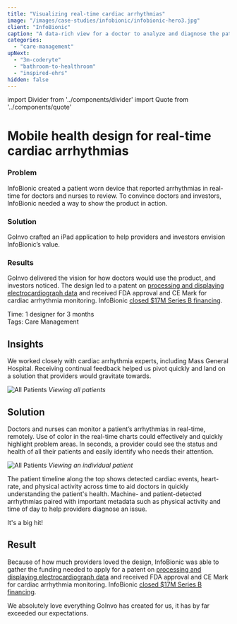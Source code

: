 ```yaml
---
title: "Visualizing real-time cardiac arrhythmias"
image: "/images/case-studies/infobionic/infobionic-hero3.jpg"
client: "InfoBionic"
caption: "A data-rich view for a doctor to analyze and diagnose the patient remotely."
categories:
  - "care-management"
upNext:
  - "3m-coderyte"
  - "bathroom-to-healthroom"
  - "inspired-ehrs"
hidden: false
---
```


import Divider from '../components/divider'
import Quote from '../components/quote'

# Mobile health design for real-time cardiac arrhythmias

### Problem

InfoBionic created a patient worn device that reported arrhythmias in real-time for doctors and nurses to review. To convince doctors and investors, InfoBionic needed a way to show the product in action.

### Solution

GoInvo crafted an iPad application to help providers and investors envision InfoBionic’s value.

### Results

GoInvo delivered the vision for how doctors would use the product, and investors noticed. The design led to a patent on [processing and displaying electrocardiograph data](https://www.google.com/patents/US8620418) and received FDA approval and CE Mark for cardiac arrhythmia monitoring. InfoBionic [closed $17M Series B financing](https://infobionic.com/infobionic-17m-series-b-close-new-team-members/).

<span class="text--uppercase text--gray text--bold text--spacing">Time:</span> 1 designer for 3 months<br/>
<span class="text--uppercase text--gray text--bold text--spacing">Tags:</span> Care Management

<Divider />

## Insights

We worked closely with cardiac arrhythmia experts, including Mass General Hospital. Receiving continual feedback helped us pivot quickly and land on a solution that providers would gravitate towards.

![All Patients](/images/case-studies/infobionic/infobionic-dashboard.jpg)
*Viewing all patients*

## Solution

Doctors and nurses can monitor a patient’s arrhythmias in real-time, remotely. Use of color in the real-time charts could effectively and quickly highlight problem areas. In seconds, a provider could see the status and health of all their patients and easily identify who needs their attention.

![All Patients](/images/case-studies/infobionic/infobionic-patient-report.jpg)
*Viewing an individual patient*

The patient timeline along the top shows detected cardiac events, heart-rate, and physical activity across time to aid doctors in quickly understanding the patient's health. Machine- and patient-detected arrhythmias paired with important metadata such as physical activity and time of day to help providers diagnose an issue.

<Quote quotee="Nancy Briefs" quoteeSub="CEO, InfoBionic">It's a big hit!</Quote>

## Result

Because of how much providers loved the design, InfoBionic was able to gather the funding needed to apply for a patent on [processing and displaying electrocardiograph data](https://www.google.com/patents/US8620418) and received FDA approval and CE Mark for cardiac arrhythmia monitoring. InfoBionic [closed $17M Series B financing](https://infobionic.com/infobionic-17m-series-b-close-new-team-members/).

<Quote quotee="Serban Georgescu MD" quoteeSub="Director of Business and Clinical Development, InfoBionic">We absolutely love everything GoInvo has created for us, it has by far exceeded our expectations.</Quote>
